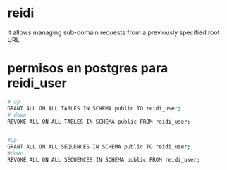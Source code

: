 # reidi
It allows managing sub-domain requests from a previously specified root URL



# permisos en postgres para reidi_user
```bash
# up
GRANT ALL ON ALL TABLES IN SCHEMA public TO reidi_user;
# down
REVOKE ALL ON ALL TABLES IN SCHEMA public FROM reidi_user;


#up
GRANT ALL ON ALL SEQUENCES IN SCHEMA public TO reidi_user;
#down
REVOKE ALL ON ALL SEQUENCES IN SCHEMA public FROM reidi_user;

```